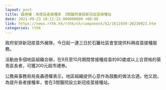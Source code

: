 ```yaml
---
layout: post
title: 聶德權：為增長者接種率　3間醫院會設新冠疫苗接種站
date: 2021-09-23 18:11:22.000000000 +08:00
link: https://news.rthk.hk/rthk/ch/component/k2/1611939-20210923.htm
categories: rthk
---
```


政府安排新冠疫苗外展隊，今日起一連三日於石籬社區會堂提供科興疫苗接種服務。

活動由多個地區組織合辦，在9月至10月期間曾接種疫苗的60歲或以上合資格的葵青區長者，可獲200元超市禮券。

公務員事務局局長聶德權表示，地區組織提供心意作為鼓勵的做法合適。他又說，為提升長者接種率，會在3間醫院設立新冠疫苗接種站。
